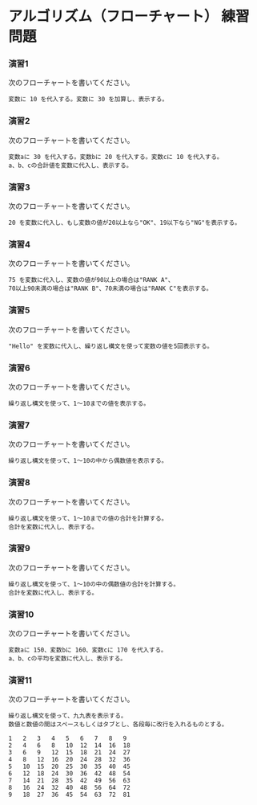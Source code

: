 # アルゴリズム（フローチャート） 練習問題

### 演習1
次のフローチャートを書いてください。
```
変数に 10 を代入する。変数に 30 を加算し、表示する。
```

### 演習2
次のフローチャートを書いてください。
```
変数aに 30 を代入する。変数bに 20 を代入する。変数cに 10 を代入する。
a、b、cの合計値を変数に代入し、表示する。
```

### 演習3
次のフローチャートを書いてください。
```
20 を変数に代入し、もし変数の値が20以上なら"OK"、19以下なら"NG"を表示する。
```

### 演習4
次のフローチャートを書いてください。
```
75 を変数に代入し、変数の値が90以上の場合は"RANK A"、
70以上90未満の場合は"RANK B"、70未満の場合は"RANK C"を表示する。
```

### 演習5
次のフローチャートを書いてください。
```
"Hello" を変数に代入し、繰り返し構文を使って変数の値を5回表示する。
```

### 演習6
次のフローチャートを書いてください。
```
繰り返し構文を使って、1～10までの値を表示する。
```

### 演習7
次のフローチャートを書いてください。
```
繰り返し構文を使って、1～10の中から偶数値を表示する。
```

### 演習8
次のフローチャートを書いてください。
```
繰り返し構文を使って、1～10までの値の合計を計算する。
合計を変数に代入し、表示する。
```

### 演習9
次のフローチャートを書いてください。
```
繰り返し構文を使って、1～10の中の偶数値の合計を計算する。
合計を変数に代入し、表示する。
```

### 演習10
次のフローチャートを書いてください。
```
変数aに 150、変数bに 160、変数cに 170 を代入する。
a、b、cの平均を変数に代入し、表示する。
```

### 演習11
次のフローチャートを書いてください。
```
繰り返し構文を使って、九九表を表示する。
数値と数値の間はスペースもしくはタブとし、各段毎に改行を入れるものとする。

1   2   3   4   5   6   7   8   9
2   4   6   8   10  12  14  16  18
3   6   9   12  15  18  21  24  27
4   8   12  16  20  24  28  32  36
5   10  15  20  25  30  35  40  45
6   12  18  24  30  36  42  48  54
7   14  21  28  35  42  49  56  63
8   16  24  32  40  48  56  64  72
9   18  27  36  45  54  63  72  81
```